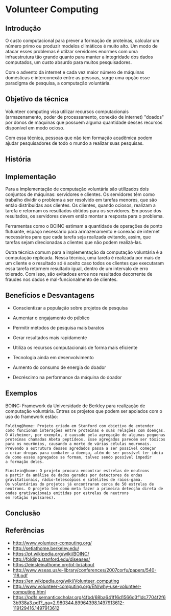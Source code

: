 # Volunteer Computing

## Introdução

O custo computacional para prever a formação de proteínas, calcular um número primo ou produzir modelos climáticos é muito alto. Um modo de atacar esses problemas é utilzar servidores enormes com uma infraestrutura tão grande quanto para manter a integridade dos dados computados, um custo absurdo para muitos pesquisadores.

Com o advento da internet e cada vez maior número de máquinas domésticas e interconexão entre as pessoas, surge uma opção esse paradigma de pesquisa, a computação voluntária.

## Objetivo da técnica

Volunteer computing visa utilizar recursos computacionais (armazenamento, poder de processamento, conexão de internet) "doados" por donos de máquinas que possuem alguma quantidade desses recursos disponível em modo ocioso.

Com essa técnica, pessoas que não tem formação acadêmica podem ajudar pesquisadores de todo o mundo a realizar suas pesquisas.

## História

## Implementação

Para a implementação de computação voluntária são utilizados dois conjuntos de máquinas: servidores e clientes.
Os servidores têm como trabalho dividir o problema a ser resolvido em tarefas menores, que são então distribuídas aos clientes. Os clientes, quando ociosos, realizam a tarefa e retornam os resultados obtidos para os servidores. Em posse dos resultados, os servidores devem então montar a resposta para o problema.

Ferramentas como o BOINC estimam a quantidade de operações de ponto flutuante, espaço necessário para armazenamento e conexão de internet necessários para que cada tarefa seja realizada evitando, assim, que tarefas sejam direcionadas a clientes que não podem realizá-las.

Outra técnica comum para a implementação da computação voluntária é a computação replicada. Nessa técnica, uma tarefa é realizada por mais de um cliente e o resultado só é aceito caso todos os clientes que executaram essa tarefa retornem resultado igual, dentro de um intervalo de erro tolerado. Com isso, são evitadoes erros nos resultados decorrente de fraudes nos dados e mal-funcionalmento de clientes.

## Benefícios e Desvantagens

* Conscientizar a população sobre projetos de pesquisa
* Aumentar o engajamento do público
* Permitir métodos de pesquisa mais baratos
* Gerar resultados mais rapidamente
* Utiliza os recursos computacionais de forma mais eficiente

* Tecnologia ainda em desenvolvimento
* Aumento do consumo de energia do doador
* Decréscimo na performance da máquina do doador


## Exemplos

  BOINC: Framework da Universidade de Berkley para realização de computação voluntária. Entres os projetos que podem ser apoiados com o uso do framework estão:

    Folding@home: Projeto criado em Stanford com objetivo de entender
    como funcionam interações entre proteínas e suas relações com doenças.
    O Alzheimer, por exemplo, é causado pela agregação de algumas pequenas
    proteínas chamadas Abeta peptídeos. Esse agregados parecem ser tóxicos
    para os neurônios, causando a morte de várias células neuronais.
    Prevendo a estrutura desses agredados passa a ser possível começar
    a criar drogas para combater a doença, além de ser possível ter ideia
    de como esses agregados se formam, talvez sendo possível impedir
    a formação deles.

    Einstein@home: O projeto procura encontrar estrelas de neutrons
    a partir da análise de dados gerados por detectores de ondas
    gravitationais, rádio-telescópios e satélites de raios-gama.
    Os voluntários do projetos já encontraram cerca de 50 estrelas de
    neutrons. O projeto tem como meta fazer a primeira detecção direta de
    ondas grativacionais emitidas por estrelas de neutrons
    em rotação (pulsares).

## Conclusão

## Referências

* http://www.volunteer-computing.org/
* http://setiathome.berkeley.edu/
* https://pt.wikipedia.org/wiki/BOINC/
* http://folding.stanford.edu/diseases/
* https://einsteinathome.org/pt-br/about
* http://www.wseas.us/e-library/conferences/2007corfu/papers/540-118.pdf
* https://en.wikipedia.org/wiki/Volunteer_computing
* http://www.volunteer-computing.org/EN/why-use-volunteer-computing.html
* https://pdfs.semanticscholar.org/4fbd/68ba641f16d1566d3f1dc7704f2f63b938a3.pdf?_ga=2.980344.89964398.1497913612-119129416.1497913612

